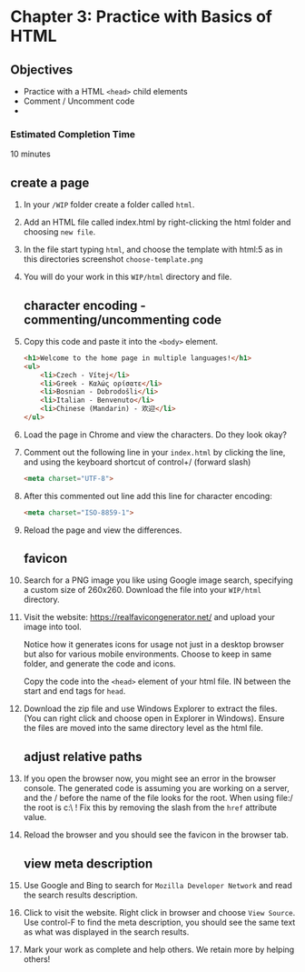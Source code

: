 # Chapter 3: Practice with Basics of HTML 

## Objectives
* Practice with a HTML `<head>` child elements
* Comment / Uncomment code
* 

### Estimated Completion Time 
10 minutes

## create a page

1. In your `/WIP` folder create a folder called `html`.

1. Add an HTML file called index.html by right-clicking the html folder and choosing `new file`.

1. In the file start typing `html`, and choose the template with html:5 as in this directories screenshot `choose-template.png`

1. You will do your work in this `WIP/html` directory and file.

    ## character encoding - commenting/uncommenting code
1. Copy this code and paste it into the `<body>` element.
    ```html
    <h1>Welcome to the home page in multiple languages!</h1>
    <ul>
        <li>Czech - Vítej</li> 
        <li>Greek - Καλώς ορίσατε</li>
        <li>Bosnian - Dobrodošli</li>
        <li>Italian - Benvenuto</li>
        <li>Chinese (Mandarin) - 欢迎</li>
    </ul>
    ```

1. Load the page in Chrome and view the characters. Do they look okay?

1. Comment out the following line in your `index.html` by clicking the line, and using the keyboard shortcut of control+/  (forward slash)
    ```html
    <meta charset="UTF-8">
    ```

1. After this commented out line add this line for character encoding:
    ```html
    <meta charset="ISO-8859-1">
    ```

1. Reload the page and view the differences.

    ## favicon
1. Search for a PNG image you like using Google image search, specifying a custom size of 260x260. Download the file into your `WIP/html` directory.

1. Visit the website: https://realfavicongenerator.net/ and upload your image into tool. 

    Notice how it generates icons for usage not just in a desktop browser but also for various mobile environments. Choose to keep in same folder, and generate the code and icons.

    Copy the code into the `<head>` element of your html file. IN between the start and end tags for `head`.

1. Download the zip file and use Windows Explorer to extract the files. (You can right click and choose open in Explorer in Windows). Ensure the files are moved into the same directory level as the html file.

    ## adjust relative paths

1. If you open the browser now, you might see an error in the browser console. The generated code is assuming you are working on a server, and the / before the name of the file looks for the root. When using file:/ the root is c:\ !  Fix this by removing the slash from the `href` attribute value.

1. Reload the browser and you should see the favicon in the browser tab.

    ## view meta description

1. Use Google and Bing to search for `Mozilla Developer Network` and read the search results description.

1. Click to visit the website. Right click in browser and choose `View Source`.  Use control-F to find the meta description, you should see the same text as what was displayed in the search results. 

1. Mark your work as complete and help others. We retain more by helping others!
